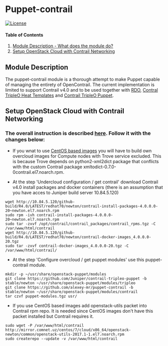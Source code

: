 # Puppet-contrail

[![License](http://img.shields.io/:license-apache2-blue.svg)](https://www.apache.org/licenses/LICENSE-2.0.html)

#### Table of Contents

1. [Module Description - What does the module do?](#module-description)
2. [Setup OpenStack Cloud with Contrail Networking](#setup-openstack-cloud-with-contrail-networking)

Module Description
------------------

The puppet-contrail module is a thorough attempt to make Puppet capable of managing the entirety of OpenContrail. The current implementation is limited to support Contrail v4.0 and to be used together with [RDO](https://www.rdoproject.org/), [Contral TripleO Heat Templates](https://github.com/Juniper/contrail-tripleo-heat-templates) and [Contrail TripleO Puppet](https://github.com/Juniper/contrail-tripleo-puppet).

Setup OpenStack Cloud with Contrail Networking
----------------------------------------------

### The overall instruction is described [here](https://github.com/Juniper/contrail-tripleo-heat-templates/blob/master/README.md). Follow it with the changes below:

* If you wnat to use [CentOS based images](https://cloud.centos.org/centos/7/images/) you will have to build own overcloud images for Compute nodes with Trove service excluded. This is because Trove depends on python2-xml2dict package that conflicts with the custom Contrail package xmltodict-0.7.0-0contrail.el7.noarch.rpm.

* At the step 'Undercloud configuration / get contrail' download Contrail v4.0 install packages and docker containers
(there is an assumption that you have acces to Juniper build server 10.84.5.120)
```
wget http://10.84.5.120/github-build/R4.0/LATEST/redhat70/newton/contrail-install-packages-4.0.0.0-20~newton.el7.noarch.rpm
sudo rpm -ivh contrail-install-packages-4.0.0.0-20~newton.el7.noarch.rpm
sudo tar -zxvf /opt/contrail/contrail_packages/contrail_rpms.tgz -C /var/www/html/contrail
wget http://10.84.5.120/github-build/R4.0/LATEST/redhat70/newton/contrail-docker-images_4.0.0.0-20.tgz
sudo tar -zxvf contrail-docker-images_4.0.0.0-20.tgz -C /var/www/html/contrail/
```

* At the step 'Configure overcloud / get puppet modules' use this puppet-contrail module.
```
mkdir -p ~/usr/share/openstack-puppet/modules
git clone https://github.com/Juniper/contrail-tripleo-puppet -b stable/newton ~/usr/share/openstack-puppet/modules/tripleo
git clone https://github.com/alexey-mr/puppet-contrail -b stable/newton ~/usr/share/openstack-puppet/modules/contrail
tar czvf puppet-modules.tgz usr/
```

*  If you use CentOS based images add openstack-utils packet into Contrail rpm repo. It is needed since CentOS images don't have this packet installed but Contrail requires it.
```
sudo wget -P /var/www/html/contrail  http://mirror.comnet.uz/centos/7/cloud/x86_64/openstack-newton/common/openstack-utils-2017.1-1.el7.noarch.rpm
sudo createrepo --update -v /var/www/html/contrail
```
